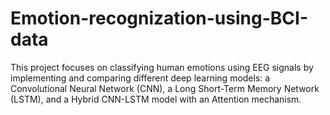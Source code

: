 # Emotion-recognization-using-BCI-data
This project focuses on classifying human emotions using EEG signals by implementing and comparing different deep learning models: a Convolutional Neural Network (CNN), a Long Short-Term Memory Network (LSTM), and a Hybrid CNN-LSTM model with an Attention mechanism.
